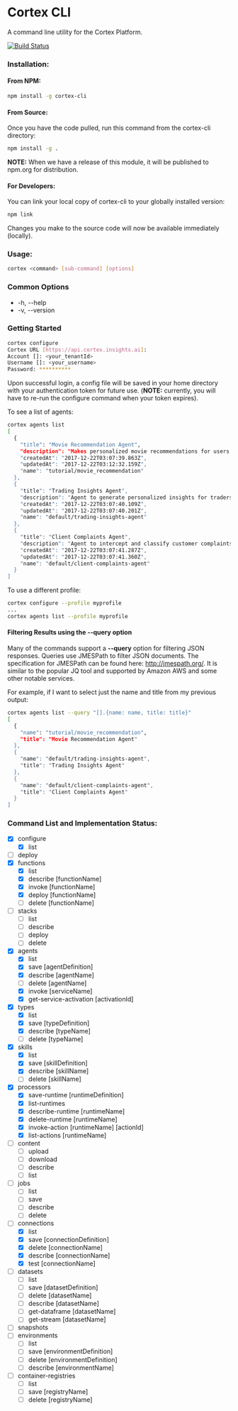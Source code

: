 # Cortex CLI
A command line utility for the Cortex Platform.

[![Build Status](https://secure.travis-ci.org/CognitiveScale/cortex-cli.svg)](http://travis-ci.org/CognitiveScale/cortex-cli)

### Installation:

#### From NPM:
```bash
npm install -g cortex-cli
```

#### From Source:
Once you have the code pulled, run this command from the cortex-cli directory:
```bash
npm install -g .
```

**NOTE:** When we have a release of this module, it will be published to npm.org for distribution.

#### For Developers:
You can link your local copy of cortex-cli to your globally installed version:
```bash
npm link
```
Changes you make to the source code will now be available immediately (locally).

### Usage:

```bash
cortex <command> [sub-command] [options]
```
### Common Options

- -h, --help
- -v, --version

### Getting Started
```bash
cortex configure
Cortex URL [https://api.cortex.insights.ai]:
Account []: <your_tenantId>
Username []: <your_username>
Password: **********
```

Upon successful login, a config file will be saved in your home directory with your authentication token for future use. (**NOTE:** currently, you will have to re-run the configure command when your token expires).

To see a list of agents:
```bash
cortex agents list
[
  {
    "title": "Movie Recommendation Agent",
    "description": "Makes personalized movie recommendations for users.",
    "createdAt": "2017-12-22T03:07:39.863Z",
    "updatedAt": "2017-12-22T03:12:32.159Z",
    "name": "tutorial/movie_recommendation"
  },
  {
    "title": "Trading Insights Agent",
    "description": "Agent to generate personalized insights for traders.",
    "createdAt": "2017-12-22T03:07:40.109Z",
    "updatedAt": "2017-12-22T03:07:40.201Z",
    "name": "default/trading-insights-agent"
  },
  {
    "title": "Client Complaints Agent",
    "description": "Agent to intercept and classify customer complaints early in the process before it even goes to internal audit.",
    "createdAt": "2017-12-22T03:07:41.287Z",
    "updatedAt": "2017-12-22T03:07:41.360Z",
    "name": "default/client-complaints-agent"
  }
]
```

To use a different profile:
```bash
cortex configure --profile myprofile
...
cortex agents list --profile myprofile
```

#### Filtering Results using the --query option
Many of the commands support a __--query__ option for filtering JSON responses.  Queries use JMESPath to filter JSON documents. The specification for JMESPath can be found here: http://jmespath.org/.  It is similar to the popular JQ tool and supported by Amazon AWS and some other notable services.

For example, if I want to select just the name and title from my previous output:
```bash
cortex agents list --query "[].{name: name, title: title}"
[
  {
    "name": "tutorial/movie_recommendation",
    "title": "Movie Recommendation Agent"
  },
  {
    "name": "default/trading-insights-agent",
    "title": "Trading Insights Agent"
  },
  {
    "name": "default/client-complaints-agent",
    "title": "Client Complaints Agent"
  }
]
```

### Command List and Implementation Status:

- [x] configure
    - [x] list
- [ ] deploy
- [x] functions
    - [x] list
    - [X] describe [functionName]
    - [x] invoke [functionName]
    - [X] deploy [functionName]
    - [ ] delete [functionName]
- [ ] stacks
   - [ ] list
   - [ ] describe
   - [ ] deploy
   - [ ] delete
- [x] agents
    - [x] list
    - [x] save [agentDefinition]
    - [x] describe [agentName]
    - [ ] delete [agentName]
    - [x] invoke [serviceName]
    - [x] get-service-activation [activationId]
- [x] types
    - [x] list
    - [x] save [typeDefinition]
    - [x] describe [typeName]
    - [ ] delete [typeName]
- [x] skills
    - [x] list
    - [x] save [skillDefinition]
    - [x] describe [skillName]
    - [ ] delete [skillName]
- [x] processors
    - [x] save-runtime [runtimeDefinition]
    - [x] list-runtimes
    - [x] describe-runtime [runtimeName]
    - [x] delete-runtime [runtimeName]
    - [x] invoke-action [runtimeName] [actionId]
    - [x] list-actions [runtimeName]
- [ ] content
    - [ ] upload
    - [ ] download
    - [ ] describe
    - [ ] list
- [ ] jobs
    - [ ] list
    - [ ] save
    - [ ] describe
    - [ ] delete
- [ ] connections
    - [x] list
    - [x] save [connectionDefinition]
    - [x] delete [connectionName]
    - [x] describe [connectionName]
    - [x] test [connectionName]
- [ ] datasets
    - [ ] list
    - [ ] save [datasetDefinition]
    - [ ] delete [datasetName]
    - [ ] describe [datasetName]
    - [ ] get-dataframe [datasetName]
    - [ ] get-stream [datasetName]
- [ ] snapshots
- [ ] environments
   - [ ] list
   - [ ] save [environmentDefinition]
   - [ ] delete [environmentDefinition]
   - [ ] describe [environmentName]
- [ ] container-registries
    - [ ] list
    - [ ] save [registryName]
    - [ ] delete [registryName]
